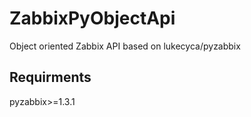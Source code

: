 # ZabbixPyObjectApi
 Object oriented Zabbix API based on lukecyca/pyzabbix

## Requirments
pyzabbix>=1.3.1

